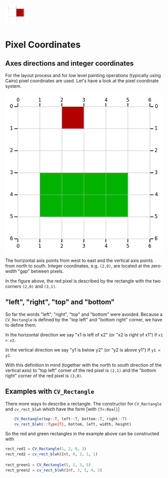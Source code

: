 
![./PixelCoordinates_docicon.png](./PixelCoordinates_docicon.png)

# Pixel Coordinates

## Axes directions and integer coordinates

For the layout process and for low level painting operations (typically using Cairo) pixel coordinates are used. Let's have a look at the pixel coordinate system.

![./PixelCoordinates01.png](./PixelCoordinates01.png)

The horizontal axis points from west to east and the vertical axis points from north to south. Integer coordinates, e.g. `(2,0)`, are located at the zero-width "gap" between pixels.

In the figure above, the red pixel is described by the rectangle with the two corners `(2,0)` and `(3,1)`.

## "left", "right", "top" and "bottom"

So far the words "left", "right", "top" and "bottom" were avoided. Because a `CV_Rectangle` is defined by the "top left" and "bottom right" corner, we have to define them.

In the horizontal direction we say "x1 is left of x2" (or "x2 is right of x1") if `x1 < x2`.

In the vertical direction we say "y1 is below y2" (or "y2 is above y1") if `y1 < y2`.

With this definition in mind (together with the north to south direction of the vertical axis) to "top left" corner of the red pixel is `(2,1)` and the "bottom right" corner of the red pixel is `(3,0)`.

## Examples with `CV_Rectangle`

There more ways to describe a rectangle. The constructor for `CV_Rectangle` and `cv_rect_blwh` which have the form [with `{T<:Real}`]

```julia
    CV_Rectangle(top::T, left::T, bottom::T, right::T)
    cv_rect_blwh(::Type{T}, bottom, left, width, height)
```

So the red and green rectangles in the example above can be constructed with

```julia
rect_red1 = CV_Rectangle(1, 2, 0, 3)
rect_red2 = cv_rect_blwh(Int, 0, 2, 1, 1)

rect_green1 = CV_Rectangle(5, 1, 3, 5)
rect_green2 = cv_rect_blwh(Int, 3, 1, 4, 2)
```


